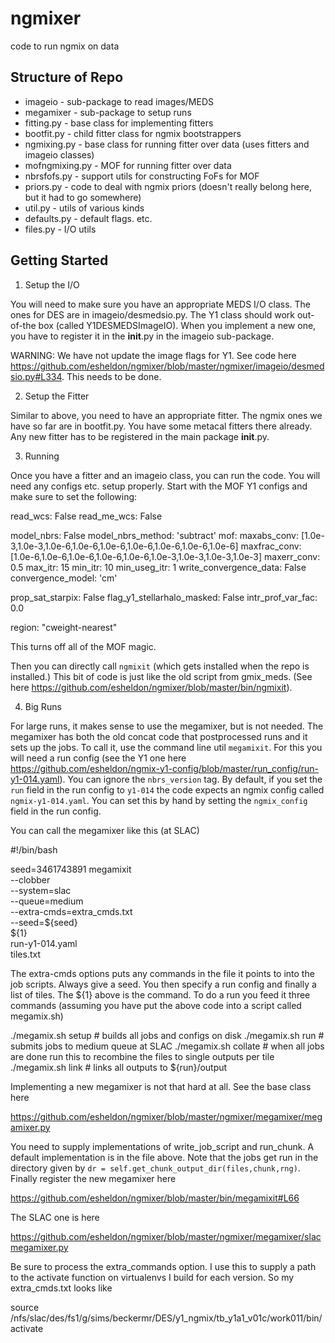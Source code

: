 # ngmixer
code to run ngmix on data

Structure of Repo
-----------------

* imageio	- sub-package to read images/MEDS
* megamixer - sub-package to setup runs
* fitting.py - base class for implementing fitters
* bootfit.py - child fitter class for ngmix bootstrappers
* ngmixing.py - base class for running fitter over data (uses fitters and imageio classes)
* mofngmixing.py - MOF for running fitter over data
* nbrsfofs.py - support utils for constructing FoFs for MOF
* priors.py - code to deal with ngmix priors (doesn't really belong here, but it had to go somewhere)
* util.py - utils of various kinds
* defaults.py	- default flags. etc.
* files.py - I/O utils

Getting Started
---------------

1. Setup the I/O

You will need to make sure you have an appropriate MEDS I/O class. The ones for DES are in imageio/desmedsio.py. The Y1 class should work out-of-the box (called Y1DESMEDSImageIO). When you implement a new one, you have to register it in the __init__.py in the imageio sub-package.

WARNING: We have not update the image flags for Y1. See code here https://github.com/esheldon/ngmixer/blob/master/ngmixer/imageio/desmedsio.py#L334. This needs to be done.

2. Setup the Fitter

Similar to above, you need to have an appropriate fitter. The ngmix ones we have so far are in bootfit.py. You have some metacal fitters there already. Any new fitter has to be registered in the main package __init__.py.

3. Running

Once you have a fitter and an imageio class, you can run the code. You will need any configs etc. setup properly. Start with the MOF Y1 configs and make sure to set the following:

read_wcs: False
read_me_wcs: False

model_nbrs: False
model_nbrs_method: 'subtract'
mof:
    maxabs_conv:  [1.0e-3,1.0e-3,1.0e-6,1.0e-6,1.0e-6,1.0e-6,1.0e-6,1.0e-6,1.0e-6]
    maxfrac_conv: [1.0e-6,1.0e-6,1.0e-6,1.0e-6,1.0e-6,1.0e-3,1.0e-3,1.0e-3,1.0e-3]
    maxerr_conv: 0.5
    max_itr: 15
    min_itr: 10
    min_useg_itr: 1
    write_convergence_data: False
    convergence_model: 'cm'

prop_sat_starpix: False
flag_y1_stellarhalo_masked: False
intr_prof_var_fac: 0.0

region: "cweight-nearest"

This turns off all of the MOF magic.

Then you can directly call `ngmixit` (which gets installed when the repo is installed.) This bit of code is just like the old script from gmix_meds. (See here https://github.com/esheldon/ngmixer/blob/master/bin/ngmixit).

4. Big Runs

For large runs, it makes sense to use the megamixer, but is not needed. The megamixer has both the old concat code that postprocessed runs and it sets up the jobs. To call it, use the command line util `megamixit`. For this you will need a run config (see the Y1 one here https://github.com/esheldon/ngmix-y1-config/blob/master/run_config/run-y1-014.yaml). You can ignore the `nbrs_version` tag. By default, if you set the `run` field in the run config to `y1-014` the code expects an ngmix config called `ngmix-y1-014.yaml`. You can set this by hand by setting the `ngmix_config` field in the run config.

You can call the megamixer like this (at SLAC)

#!/bin/bash

seed=3461743891
megamixit \
    --clobber \
    --system=slac \
    --queue=medium \
    --extra-cmds=extra_cmds.txt \
    --seed=${seed} \
    ${1} \
    run-y1-014.yaml \
    tiles.txt

The extra-cmds options puts any commands in the file it points to into the job scripts. Always give a seed. You then specify a run config and finally a list of tiles. The ${1} above is the command. To do a run you feed it three commands (assuming you have put the above code into a script called megamix.sh)

./megamix.sh setup   # builds all jobs and configs on disk
./megamix.sh run     # submits jobs to medium queue at SLAC
./megamix.sh collate # when all jobs are done run this to recombine the files to single outputs per tile
./megamix.sh link    # links all outputs to ${run}/output

Implementing a new megamixer is not that hard at all. See the base class here

https://github.com/esheldon/ngmixer/blob/master/ngmixer/megamixer/megamixer.py

You need to supply implementations of write_job_script and run_chunk. A default implementation is in the file above. Note that the jobs get run in the directory given by `dr = self.get_chunk_output_dir(files,chunk,rng)`. Finally register the new megamixer here

https://github.com/esheldon/ngmixer/blob/master/bin/megamixit#L66

The SLAC one is here

https://github.com/esheldon/ngmixer/blob/master/ngmixer/megamixer/slacmegamixer.py

Be sure to process the extra_commands option. I use this to supply a path to the activate function on virtualenvs I build for each version. So my extra_cmds.txt looks like

source /nfs/slac/des/fs1/g/sims/beckermr/DES/y1_ngmix/tb_y1a1_v01c/work011/bin/activate
